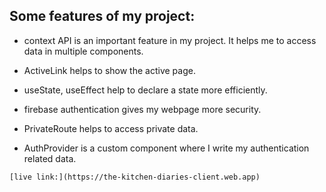 ## Some features of my project:

* context API is an important feature in my project. It helps me to access data in multiple components.

* ActiveLink helps to show the active page.

* useState, useEffect help to declare a state more efficiently.

* firebase authentication gives my webpage more security.

* PrivateRoute helps to access private data.

* AuthProvider is a custom component where I write my authentication related data.




`[live link:](https://the-kitchen-diaries-client.web.app)`